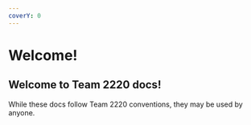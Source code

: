 ```yaml
---
coverY: 0
---
```


# Welcome!

## Welcome to Team 2220 docs!

While these docs follow Team 2220 conventions, they may be used by anyone.
